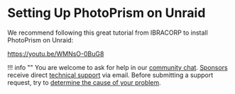 # Setting Up PhotoPrism on Unraid

We recommend following this great tutorial from IBRACORP to install PhotoPrism on Unraid:

https://youtu.be/WMNsO-0BuG8

!!! info ""
    You are welcome to ask for help in our [community chat](https://link.photoprism.app/chat).
    [Sponsors](https://photoprism.app/membership) receive direct [technical support](https://photoprism.app/contact) via email.
    Before submitting a support request, try to [determine the cause of your problem](../troubleshooting/index.md).